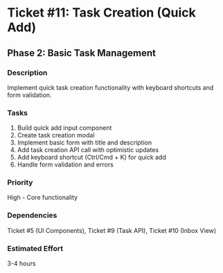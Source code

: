 # Ticket #11: Task Creation (Quick Add)

## Phase 2: Basic Task Management

### Description
Implement quick task creation functionality with keyboard shortcuts and form validation.

### Tasks
1) Build quick add input component  
2) Create task creation modal  
3) Implement basic form with title and description  
4) Add task creation API call with optimistic updates  
5) Add keyboard shortcut (Ctrl/Cmd + K) for quick add  
6) Handle form validation and errors  

### Priority
High - Core functionality

### Dependencies
Ticket #5 (UI Components), Ticket #9 (Task API), Ticket #10 (Inbox View)

### Estimated Effort
3-4 hours
